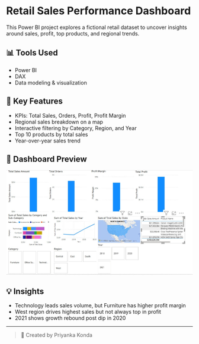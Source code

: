 # Retail Sales Performance Dashboard

This Power BI project explores a fictional retail dataset to uncover insights around sales, profit, top products, and regional trends.

## 📊 Tools Used
- Power BI
- DAX
- Data modeling & visualization

## 🚀 Key Features
- KPIs: Total Sales, Orders, Profit, Profit Margin
- Regional sales breakdown on a map
- Interactive filtering by Category, Region, and Year
- Top 10 products by total sales
- Year-over-year sales trend

## 📸 Dashboard Preview

![Dashboard Overview](Dashboard_Overview.jpeg)

## 💡 Insights
- Technology leads sales volume, but Furniture has higher profit margin
- West region drives highest sales but not always top in profit
- 2021 shows growth rebound post dip in 2020

---

> 🔗 Created by Priyanka Konda
